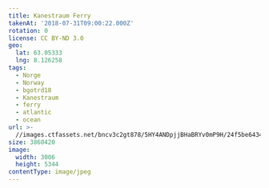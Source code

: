 ```yaml
---
title: Kanestraum Ferry
takenAt: '2018-07-31T09:00:22.000Z'
rotation: 0
license: CC BY-ND 3.0
geo:
  lat: 63.05333
  lng: 8.126258
tags:
  - Norge
  - Norway
  - bgotrd18
  - Kanestraum
  - ferry
  - atlantic
  - ocean
url: >-
  //images.ctfassets.net/bncv3c2gt878/5HY4ANDpjjBHaBRYv0mP9H/24f5be64348c08f20e6373c49e69a18c/kanestraum-ferry_42955683745_o
size: 3860420
image:
  width: 3006
  height: 5344
contentType: image/jpeg
---
```


